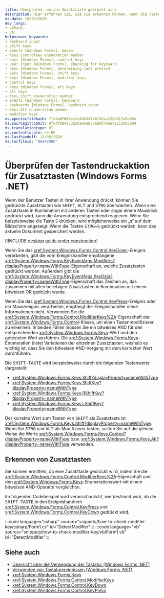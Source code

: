 ```yaml
---
title: Überprüfen, welche Zusatztaste gedrückt wird
description: Hier erfahren Sie, wie Sie erkennen können, wann die Tasten SHIFT, ALT oder STRG in Windows Forms für .NET gedrückt werden.
ms.date: 10/26/2020
dev_langs:
- csharp
- vb
helpviewer_keywords:
- keyboard input
- shift keys
- events [Windows Forms], mouse
- Keys.ControlKey enumeration member
- keys [Windows Forms], control keys
- user input [Windows Forms], checking for keyboard
- keys [Windows Forms], determining last pressed
- keys [Windows Forms], shift keys
- keys [Windows Forms], modifier keys
- control keys
- keys [Windows Forms], alt keys
- alt keys
- Keys.Shift enumeration member
- events [Windows Forms], keyboard
- keyboards [Windows Forms], keyboard input
- Keys.Alt enumeration member
- modifier keys
ms.openlocfilehash: 7feda0f604e1cb40b34f7bf42aa122d817a5a95e
ms.sourcegitcommit: 9f6df084c53a3da0ea657ed0d708a72213683084
ms.translationtype: HT
ms.contentlocale: de-DE
ms.lasthandoff: 12/09/2020
ms.locfileid: "96942080"
---
```

# <a name="how-to-check-for-modifier-key-presses-windows-forms-net"></a>Überprüfen der Tastendruckaktion für Zusatztasten (Windows Forms .NET)

Wenn der Benutzer Tasten in Ihrer Anwendung drückt, können Sie gedrückte Zusatztasten wie <kbd>SHIFT</kbd>, <kbd>ALT</kbd> und <kbd>STRG</kbd> überwachen. Wenn eine Zusatztaste in Kombination mit anderen Tasten oder sogar einem Mausklick gedrückt wird, kann die Anwendung entsprechend reagieren. Wenn Sie beispielsweise die Taste <kbd>S</kbd> drücken, wird möglicherweise ein „s“ auf dem Bildschirm angezeigt. Wenn die Tasten <kbd>STRG+S</kbd> gedrückt werden, kann das aktuelle Dokument gespeichert werden.

[!INCLUDE [desktop guide under construction](../../includes/desktop-guide-preview-note.md)]

Wenn Sie das <xref:System.Windows.Forms.Control.KeyDown>-Ereignis verarbeiten, gibt die vom Ereignishandler empfangene <xref:System.Windows.Forms.KeyEventArgs.Modifiers?displayProperty=nameWithType>-Eigenschaft an, welche Zusatztasten gedrückt werden. Außerdem gibt die <xref:System.Windows.Forms.KeyEventArgs.KeyData?displayProperty=nameWithType>-Eigenschaft das Zeichen an, das zusammen mit allen beliebigen Zusatztasten in Kombination mit einem bitweisen OR gedrückt wurde.

Wenn Sie das <xref:System.Windows.Forms.Control.KeyPress>-Ereignis oder ein Mausereignis verarbeiten, empfängt der Ereignishandler diese Informationen nicht. Verwenden Sie die <xref:System.Windows.Forms.Control.ModifierKeys%2A>-Eigenschaft der <xref:System.Windows.Forms.Control>-Klasse, um einen Tastenmodifizierer zu erkennen. In beiden Fällen müssen Sie ein bitweises AND für den entsprechenden <xref:System.Windows.Forms.Keys>-Wert und den getesteten Wert ausführen. Die <xref:System.Windows.Forms.Keys>-Enumeration bietet Variationen der einzelnen Zusatztasten, weshalb es wichtig ist, dass Sie den bitweisen AND-Vorgang mit dem korrekten Wert durchführen.

Die <kbd>SHIFT-TASTE</kbd> wird beispielsweise durch die folgenden Tastenwerte dargestellt:

- <xref:System.Windows.Forms.Keys.Shift?displayProperty=nameWithType>
- <xref:System.Windows.Forms.Keys.ShiftKey?displayProperty=nameWithType>
- <xref:System.Windows.Forms.Keys.RShiftKey?displayProperty=nameWithType>
- <xref:System.Windows.Forms.Keys.LShiftKey?displayProperty=nameWithType>

Der korrekte Wert zum Testen von <kbd>SHIFT</kbd> als Zusatztaste ist <xref:System.Windows.Forms.Keys.Shift?displayProperty=nameWithType>. Wenn Sie <kbd>STRG</kbd> und <kbd>ALT</kbd> als Modifizierer testen, sollten Sie auf die gleiche Weise die Werte <xref:System.Windows.Forms.Keys.Control?displayProperty=nameWithType> bzw. <xref:System.Windows.Forms.Keys.Alt?displayProperty=nameWithType> verwenden.

## <a name="detect-modifier-key"></a>Erkennen von Zusatztasten

Sie können ermitteln, ob eine Zusatztaste gedrückt wird, indem Sie die <xref:System.Windows.Forms.Control.ModifierKeys%2A>-Eigenschaft und den <xref:System.Windows.Forms.Keys>-Enumerationswert mit einem bitweisen AND-Operator vergleichen.

Im folgenden Codebeispiel wird veranschaulicht, wie bestimmt wird, ob die <kbd>SHIFT-TASTE</kbd> in den Ereignishandlern <xref:System.Windows.Forms.Control.KeyPress> und <xref:System.Windows.Forms.Control.KeyDown> gedrückt wird.

:::code language="csharp" source="snippets/how-to-check-modifier-key/csharp/Form1.cs" id="DetectModifier":::
:::code language="vb" source="snippets/how-to-check-modifier-key/vb/Form1.vb" id="DetectModifier":::

## <a name="see-also"></a>Siehe auch

- [Übersicht über die Verwendung der Tastatur (Windows Forms .NET)](overview.md)
- [Verwenden von Tastaturereignissen (Windows Forms .NET)](events.md)
- <xref:System.Windows.Forms.Keys>
- <xref:System.Windows.Forms.Control.ModifierKeys>
- <xref:System.Windows.Forms.Control.KeyDown>
- <xref:System.Windows.Forms.Control.KeyPress>
